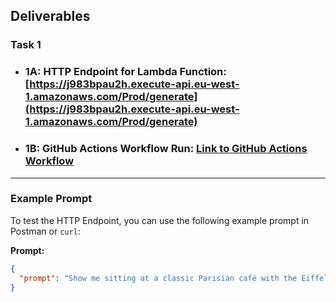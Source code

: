 ## Deliverables

### Task 1
- ### 1A: **HTTP Endpoint for Lambda Function:** [https://j983bpau2h.execute-api.eu-west-1.amazonaws.com/Prod/generate](https://j983bpau2h.execute-api.eu-west-1.amazonaws.com/Prod/generate)
- ### 1B: **GitHub Actions Workflow Run:** [Link to GitHub Actions Workflow](https://github.com/yousef1508/Devopsexam2024Yoas001/actions/runs/11965040171/job/33358378685)

---

### Example Prompt
To test the HTTP Endpoint, you can use the following example prompt in Postman or `curl`:

**Prompt:**
```json
{
  "prompt": "Show me sitting at a classic Parisian café with the Eiffel Tower in the background."
}
